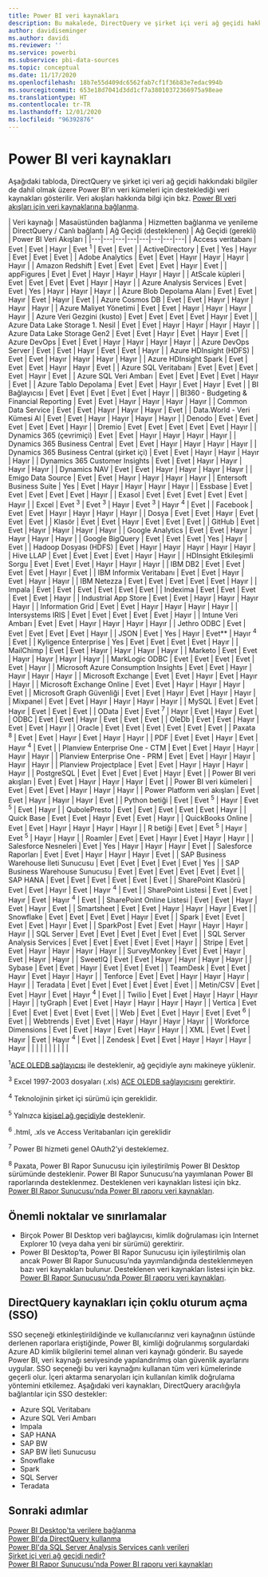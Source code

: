 ```yaml
---
title: Power BI veri kaynakları
description: Bu makalede, DirectQuery ve şirket içi veri ağ geçidi hakkındaki bilgiler de dahil olmak üzere Power BI’ın desteklediği veri kaynakları listelenir.
author: davidiseminger
ms.author: davidi
ms.reviewer: ''
ms.service: powerbi
ms.subservice: pbi-data-sources
ms.topic: conceptual
ms.date: 11/17/2020
ms.openlocfilehash: 18b7e55d409dc6562fab7cf1f36b83e7edac994b
ms.sourcegitcommit: 653e18d7041d3dd1cf7a38010372366975a98eae
ms.translationtype: HT
ms.contentlocale: tr-TR
ms.lasthandoff: 12/01/2020
ms.locfileid: "96392876"
---
```

# <a name="power-bi-data-sources"></a>Power BI veri kaynakları

Aşağıdaki tabloda, DirectQuery ve şirket içi veri ağ geçidi hakkındaki bilgiler de dahil olmak üzere Power BI’ın veri kümeleri için desteklediği veri kaynakları gösterilir. Veri akışları hakkında bilgi için bkz. [Power BI veri akışları için veri kaynaklarına bağlanma](../transform-model/dataflows/dataflows-configure-consume.md).

| Veri kaynağı | Masaüstünden bağlanma | Hizmetten bağlanma ve yenileme | DirectQuery / Canlı bağlantı | Ağ Geçidi (desteklenen) | Ağ Geçidi (gerekli) | Power BI Veri Akışları |
|---|---|---|---|---|---|---|---|
| Access veritabanı | Evet | Evet | Hayır | Evet <sup>1</sup> | Evet | Evet |
| ActiveDirectory | Evet | Yes | Hayır | Evet | Evet | Evet |
| Adobe Analytics | Evet | Evet | Hayır | Hayır | Hayır | Hayır |
| Amazon Redshift | Evet | Evet | Evet | Evet | Hayır | Evet |
| appFigures | Evet | Evet | Hayır | Hayır | Hayır | Hayır |
| AtScale küpleri | Evet | Evet | Evet | Evet | Hayır | Hayır |
| Azure Analysis Services | Evet | Evet | Yes | Hayır | Hayır | Hayır |
| Azure Blob Depolama Alanı | Evet | Evet | Hayır | Evet | Hayır | Evet |
| Azure Cosmos DB | Evet | Evet | Hayır | Hayır | Hayır | Hayır |
| Azure Maliyet Yönetimi | Evet | Evet | Hayır | Hayır | Hayır | Hayır |
| Azure Veri Gezgini (kusto) | Evet | Evet | Evet | Evet | Hayır | Evet |
| Azure Data Lake Storage 1. Nesil | Evet | Evet | Hayır | Hayır | Hayır | Hayır |
| Azure Data Lake Storage Gen2 | Evet | Evet | Hayır | Evet | Hayır | Evet |
| Azure DevOps | Evet | Evet | Hayır | Hayır | Hayır | Hayır |
| Azure DevOps Server | Evet | Evet | Hayır | Evet | Evet | Hayır |
| Azure HDInsight (HDFS) | Evet | Evet | Hayır | Hayır | Hayır | Hayır |
| Azure HDInsight Spark | Evet | Evet | Evet | Hayır | Hayır | Evet |
| Azure SQL Veritabanı | Evet | Evet | Evet | Evet | Hayır | Evet |
| Azure SQL Veri Ambarı | Evet | Evet | Evet | Evet | Hayır | Evet |
| Azure Tablo Depolama | Evet | Evet | Hayır | Evet | Hayır | Evet |
| BI Bağlayıcısı | Evet | Evet | Evet | Evet | Evet | Hayır |
| BI360 - Budgeting & Financial Reporting | Evet | Evet | Hayır | Hayır | Hayır | Hayır |
| Common Data Service | Evet | Evet | Hayır | Hayır | Hayır | Evet |
| Data.World - Veri Kümesi Al | Evet | Evet | Hayır | Hayır | Hayır | Hayır |
| Denodo | Evet | Evet | Evet | Evet | Evet | Hayır |
| Dremio | Evet | Evet | Evet | Evet | Evet | Hayır |
| Dynamics 365 (çevrimiçi) | Evet | Evet | Hayır | Hayır | Hayır | Hayır |
| Dynamics 365 Business Central | Evet | Evet | Hayır | Hayır | Hayır | Hayır |
| Dynamics 365 Business Central (şirket içi) | Evet | Evet | Hayır | Hayır | Hayır | Hayır |
| Dynamics 365 Customer Insights | Evet | Evet | Hayır | Hayır | Hayır | Hayır |
| Dynamics NAV | Evet | Evet | Hayır | Hayır | Hayır | Hayır |
| Emigo Data Source | Evet | Evet | Hayır | Hayır | Hayır | Hayır |
| Entersoft Business Suite | Yes | Evet | Hayır | Hayır | Hayır | Hayır |
| Essbase | Evet | Evet | Evet | Evet | Evet | Hayır |
| Exasol | Evet | Evet | Evet | Evet | Evet | Hayır |
| Excel | Evet <sup>3</sup> | Evet <sup>3</sup> | Hayır | Evet <sup>3</sup> | Hayır <sup>4</sup> | Evet |
| Facebook | Evet | Evet | Hayır | Hayır | Hayır | Hayır |
| Dosya | Evet | Evet | Hayır | Evet | Evet | Evet |
| Klasör | Evet | Evet | Hayır | Evet | Evet | Evet |
| GitHub | Evet | Evet | Hayır | Hayır | Hayır | Hayır |
| Google Analytics | Evet | Evet | Hayır | Hayır | Hayır | Hayır |
| Google BigQuery | Evet | Evet | Evet | Yes | Hayır | Evet |
| Hadoop Dosyası (HDFS) | Evet | Hayır | Hayır | Hayır | Hayır | Hayır |
| Hive LLAP | Evet | Evet | Evet | Evet | Hayır | Hayır |
| HDInsight Etkileşimli Sorgu | Evet | Evet | Evet | Hayır | Hayır | Hayır |
| IBM DB2 | Evet | Evet | Evet | Evet | Hayır | Evet |
| IBM Informix Veritabanı | Evet | Evet | Hayır | Evet | Hayır | Hayır |
| IBM Netezza | Evet | Evet | Evet | Evet | Evet | Hayır |
| Impala | Evet | Evet | Evet | Evet | Evet | Evet |
| Indexima | Evet | Evet | Evet | Evet | Evet | Hayır |
| Industrial App Store | Evet | Evet | Hayır | Hayır | Hayır | Hayır |
| Information Grid | Evet | Evet | Hayır | Hayır | Hayır | Hayır |
| Intersystems IRIS | Evet | Evet | Evet | Evet | Evet | Hayır |
| Intune Veri Ambarı | Evet | Evet | Hayır | Hayır | Hayır | Hayır |
| Jethro ODBC | Evet | Evet | Evet | Evet | Evet | Hayır |
| JSON | Evet | Yes | Hayır | Evet** | Hayır <sup>4</sup> | Evet |
| Kyligence Enterprise | Yes | Evet | Evet | Evet | Evet | Hayır |
| MailChimp | Evet | Evet | Hayır | Hayır | Hayır | Hayır |
| Marketo | Evet | Evet | Hayır | Hayır | Hayır | Hayır |
| MarkLogic ODBC | Evet | Evet | Evet | Evet | Evet | Hayır |
| Microsoft Azure Consumption Insights | Evet | Evet | Hayır | Hayır | Hayır | Hayır |
| Microsoft Exchange | Evet | Evet | Hayır | Evet | Hayır | Hayır |
| Microsoft Exchange Online | Evet | Evet | Hayır | Hayır | Hayır | Evet |
| Microsoft Graph Güvenliği | Evet | Evet | Hayır | Evet | Hayır | Hayır |
| Mixpanel | Evet | Evet | Hayır | Hayır | Hayır | Hayır |
| MySQL | Evet | Evet | Hayır | Evet | Evet | Evet |
| OData | Evet | Evet <sup>7</sup> | Hayır | Evet | Hayır | Evet |
| ODBC | Evet | Evet | Hayır | Evet | Evet | Evet |
| OleDb | Evet | Evet | Hayır | Evet | Evet | Hayır |
| Oracle | Evet | Evet | Evet | Evet | Evet | Evet |
| Paxata <sup>8</sup> | Evet | Evet | Hayır | Evet | Hayır | Hayır |
| PDF | Evet | Evet | Hayır | Evet | Hayır <sup>4</sup> | Evet |
| Planview Enterprise One - CTM | Evet | Evet | Hayır | Hayır | Hayır | Hayır |
| Planview Enterprise One - PRM | Evet | Evet | Hayır | Hayır | Hayır | Hayır |
| Planview Projectplace | Evet | Evet | Hayır | Hayır | Hayır | Hayır |
| PostgreSQL | Evet | Evet | Evet | Evet | Hayır | Evet |
| Power BI veri akışları | Evet | Evet | Hayır | Hayır | Hayır | Evet |
| Power BI veri kümeleri | Evet | Evet | Evet | Hayır | Hayır | Hayır |
| Power Platform veri akışları | Evet | Evet | Hayır | Hayır | Hayır | Evet |
| Python betiği | Evet | Evet <sup>5</sup> | Hayır | Evet <sup>5</sup> | Evet | Hayır |
| QubolePresto | Evet | Evet | Evet | Evet | Evet | Hayır |
| Quick Base | Evet | Evet | Hayır | Evet | Evet | Hayır |
| QuickBooks Online | Evet | Evet | Hayır | Hayır | Hayır | Hayır |
| R betiği | Evet | Evet <sup>5</sup> | Hayır | Evet <sup>5</sup> | Hayır | Hayır |
| Roamler | Evet | Evet | Hayır | Evet | Hayır | Hayır |
| Salesforce Nesneleri | Evet | Yes | Hayır | Hayır | Hayır | Evet |
| Salesforce Raporları | Evet | Evet | Hayır | Hayır | Hayır | Evet |
| SAP Business Warehouse İleti Sunucusu | Evet | Evet | Evet | Evet | Evet | Yes |
| SAP Business Warehouse Sunucusu | Evet | Evet | Evet | Evet | Evet | Evet |
| SAP HANA | Evet | Evet | Evet | Evet | Evet | Evet |
| SharePoint Klasörü | Evet | Evet | Hayır | Evet | Hayır <sup>4</sup> | Evet |
| SharePoint Listesi | Evet | Evet | Hayır | Evet | Hayır <sup>4</sup> | Evet |
| SharePoint Online Listesi | Evet | Evet | Hayır | Evet | Hayır | Evet |
| Smartsheet | Evet | Evet | Hayır | Hayır | Hayır | Evet |
| Snowflake | Evet | Evet | Evet | Evet | Hayır | Evet |
| Spark | Evet | Evet | Evet | Evet | Hayır | Evet |
| SparkPost | Evet | Evet | Hayır | Hayır | Hayır | Hayır |
| SQL Server | Evet | Evet | Evet | Evet | Evet | Evet |
| SQL Server Analysis Services | Evet | Evet | Evet | Evet | Evet | Hayır |
| Stripe | Evet | Evet | Hayır | Hayır | Hayır | Hayır |
| SurveyMonkey | Evet | Evet | Hayır | Evet | Hayır | Hayır |
| SweetIQ | Evet | Evet | Hayır | Hayır | Hayır | Hayır |
| Sybase | Evet | Evet | Hayır | Evet | Evet | Evet |
| TeamDesk | Evet | Evet | Hayır | Evet | Hayır | Hayır |
| Tenforce | Evet | Evet | Hayır | Hayır | Hayır | Hayır |
| Teradata | Evet | Evet | Evet | Evet | Evet | Evet |
| Metin/CSV | Evet | Evet | Hayır | Evet | Hayır <sup>4</sup> | Evet |
| Twilio | Evet | Evet | Hayır | Hayır | Hayır | Hayır |
| tyGraph | Evet | Evet | Hayır | Hayır | Hayır | Hayır |
| Vertica | Evet | Evet | Evet | Evet | Evet | Evet |
| Web | Evet | Evet | Hayır | Evet | Evet <sup>6</sup> | Evet |
| Webtrends | Evet | Evet | Hayır | Hayır | Hayır | Hayır |
| Workforce Dimensions | Evet | Evet | Hayır | Evet | Hayır | Hayır |
| XML | Evet | Evet | Hayır | Evet | Hayır <sup>4</sup> | Evet |
| Zendesk | Evet | Evet | Hayır | Hayır | Hayır | Hayır |
| | | | | | | | |

<sup>1</sup>[ACE OLEDB sağlayıcısı](https://www.microsoft.com/download/details.aspx?id=54920) ile desteklenir, ağ geçidiyle aynı makineye yüklenir.

<sup>3</sup> Excel 1997-2003 dosyaları (.xls) [ACE OLEDB sağlayıcısını](https://www.microsoft.com/download/details.aspx?id=54920) gerektirir.

<sup>4</sup> Teknolojinin şirket içi sürümü için gereklidir.

<sup>5</sup> Yalnızca [kişisel ağ geçidiyle](service-gateway-personal-mode.md) desteklenir.

<sup>6</sup> .html, .xls ve Access Veritabanları için gereklidir

<sup>7</sup> Power BI hizmeti genel OAuth2’yi desteklemez.

<sup>8</sup> Paxata, Power BI Rapor Sunucusu için iyileştirilmiş Power BI Desktop sürümünde desteklenir. Power BI Rapor Sunucusu’na yayımlanan Power BI raporlarında desteklenmez. Desteklenen veri kaynakları listesi için bkz. [Power BI Rapor Sunucusu’nda Power BI raporu veri kaynakları](../report-server/data-sources.md).

## <a name="considerations-and-limitations"></a>Önemli noktalar ve sınırlamalar

- Birçok Power BI Desktop veri bağlayıcısı, kimlik doğrulaması için Internet Explorer 10 (veya daha yeni bir sürümü) gerektirir. 
- Power BI Desktop’ta, Power BI Rapor Sunucusu için iyileştirilmiş olan ancak Power BI Rapor Sunucusu’nda yayımlandığında desteklenmeyen bazı veri kaynakları bulunur. Desteklenen veri kaynakları listesi için bkz. [Power BI Rapor Sunucusu’nda Power BI raporu veri kaynakları](../report-server/data-sources.md).

## <a name="single-sign-on-sso-for-directquery-sources"></a>DirectQuery kaynakları için çoklu oturum açma (SSO)

SSO seçeneği etkinleştirildiğinde ve kullanıcılarınız veri kaynağının üstünde derlenen raporlara eriştiğinde, Power BI, kimliği doğrulanmış sorgulardaki Azure AD kimlik bilgilerini temel alınan veri kaynağı gönderir. Bu sayede Power BI, veri kaynağı seviyesinde yapılandırılmış olan güvenlik ayarlarını uygular.
SSO seçeneği bu veri kaynağını kullanan tüm veri kümelerinde geçerli olur. İçeri aktarma senaryoları için kullanılan kimlik doğrulama yöntemini etkilemez. Aşağıdaki veri kaynakları, DirectQuery aracılığıyla bağlantılar için SSO destekler:

- Azure SQL Veritabanı
- Azure SQL Veri Ambarı
- Impala
- SAP HANA
- SAP BW
- SAP BW İleti Sunucusu
- Snowflake
- Spark
- SQL Server
- Teradata

## <a name="next-steps"></a>Sonraki adımlar

[Power BI Desktop'ta verilere bağlanma](desktop-quickstart-connect-to-data.md)  
[Power BI'da DirectQuery kullanma](desktop-directquery-about.md)  
[Power BI'da SQL Server Analysis Services canlı verileri](sql-server-analysis-services-tabular-data.md)  
[Şirket içi veri ağ geçidi nedir?](service-gateway-onprem.md)  
[Power BI Rapor Sunucusu'nda Power BI raporu veri kaynakları](../report-server/data-sources.md)
